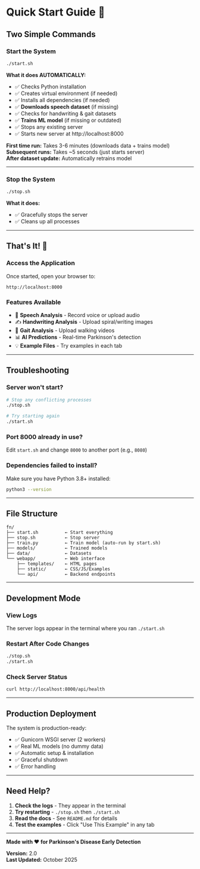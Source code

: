 # Quick Start Guide 🚀

## Two Simple Commands

### Start the System
```bash
./start.sh
```

**What it does AUTOMATICALLY:**
- ✅ Checks Python installation
- ✅ Creates virtual environment (if needed)
- ✅ Installs all dependencies (if needed)
- ✅ **Downloads speech dataset** (if missing)
- ✅ Checks for handwriting & gait datasets
- ✅ **Trains ML model** (if missing or outdated)
- ✅ Stops any existing server
- ✅ Starts new server at http://localhost:8000

**First time run:** Takes 3-6 minutes (downloads data + trains model)  
**Subsequent runs:** Takes ~5 seconds (just starts server)  
**After dataset update:** Automatically retrains model

---

### Stop the System
```bash
./stop.sh
```

**What it does:**
- ✅ Gracefully stops the server
- ✅ Cleans up all processes

---

## That's It! 🎉

### Access the Application
Once started, open your browser to:
```
http://localhost:8000
```

### Features Available
- 🎤 **Speech Analysis** - Record voice or upload audio
- ✍️ **Handwriting Analysis** - Upload spiral/writing images  
- 🚶 **Gait Analysis** - Upload walking videos
- 📊 **AI Predictions** - Real-time Parkinson's detection
- 💡 **Example Files** - Try examples in each tab

---

## Troubleshooting

### Server won't start?
```bash
# Stop any conflicting processes
./stop.sh

# Try starting again
./start.sh
```

### Port 8000 already in use?
Edit `start.sh` and change `8000` to another port (e.g., `8080`)

### Dependencies failed to install?
Make sure you have Python 3.8+ installed:
```bash
python3 --version
```

---

## File Structure
```
fn/
├── start.sh          ← Start everything
├── stop.sh           ← Stop server
├── train.py          ← Train model (auto-run by start.sh)
├── models/           ← Trained models
├── data/             ← Datasets
└── webapp/           ← Web interface
    ├── templates/    ← HTML pages
    ├── static/       ← CSS/JS/Examples
    └── api/          ← Backend endpoints
```

---

## Development Mode

### View Logs
The server logs appear in the terminal where you ran `./start.sh`

### Restart After Code Changes
```bash
./stop.sh
./start.sh
```

### Check Server Status
```bash
curl http://localhost:8000/api/health
```

---

## Production Deployment

The system is production-ready:
- ✅ Gunicorn WSGI server (2 workers)
- ✅ Real ML models (no dummy data)
- ✅ Automatic setup & installation
- ✅ Graceful shutdown
- ✅ Error handling

---

## Need Help?

1. **Check the logs** - They appear in the terminal
2. **Try restarting** - `./stop.sh` then `./start.sh`
3. **Read the docs** - See `README.md` for details
4. **Test the examples** - Click "Use This Example" in any tab

---

**Made with ❤️ for Parkinson's Disease Early Detection**

**Version:** 2.0  
**Last Updated:** October 2025

